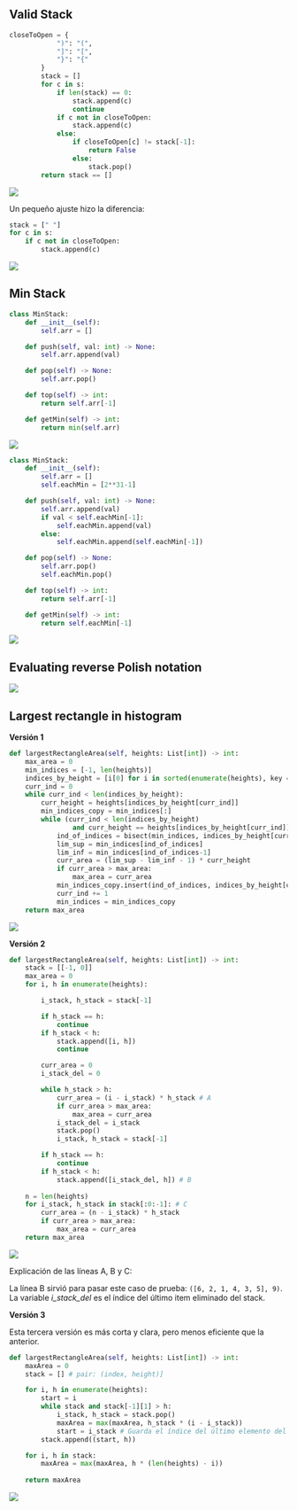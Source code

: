 ## Valid Stack

```python
closeToOpen = {
            ")": "(",
            "]": "[",
            "}": "{"
        }
        stack = []
        for c in s:
            if len(stack) == 0:
                stack.append(c)
                continue
            if c not in closeToOpen:
                stack.append(c)
            else:
                if closeToOpen[c] != stack[-1]:
                    return False
                else:
                    stack.pop()                
        return stack == []
```

![](sources/2023-06-06-11-01-20.png)

Un pequeño ajuste hizo la diferencia:

```python
stack = [" "]
for c in s:
    if c not in closeToOpen:
        stack.append(c)
```

![](sources/2023-06-06-10-59-42.png)

## Min Stack

```python
class MinStack:
    def __init__(self):
        self.arr = []

    def push(self, val: int) -> None:
        self.arr.append(val)

    def pop(self) -> None:
        self.arr.pop()

    def top(self) -> int:
        return self.arr[-1]

    def getMin(self) -> int:
        return min(self.arr)
```

![](sources/2023-06-06-15-04-14.png)

```python
class MinStack:
    def __init__(self):
        self.arr = []
        self.eachMin = [2**31-1]

    def push(self, val: int) -> None:
        self.arr.append(val)
        if val < self.eachMin[-1]:
            self.eachMin.append(val)
        else:
            self.eachMin.append(self.eachMin[-1])

    def pop(self) -> None:
        self.arr.pop()
        self.eachMin.pop()

    def top(self) -> int:
        return self.arr[-1]

    def getMin(self) -> int:
        return self.eachMin[-1]
```

![](sources/2023-06-06-16-28-31.png)


## Evaluating reverse Polish notation

![](sources/2023-06-08-10-40-08.png)

## Largest rectangle in histogram

**Versión 1**

```python
def largestRectangleArea(self, heights: List[int]) -> int:
    max_area = 0
    min_indices = [-1, len(heights)]
    indices_by_height = [i[0] for i in sorted(enumerate(heights), key = lambda x:x[1])]
    curr_ind = 0
    while curr_ind < len(indices_by_height):
        curr_height = heights[indices_by_height[curr_ind]]
        min_indices_copy = min_indices[:]
        while (curr_ind < len(indices_by_height) 
                and curr_height == heights[indices_by_height[curr_ind]]):
            ind_of_indices = bisect(min_indices, indices_by_height[curr_ind])
            lim_sup = min_indices[ind_of_indices]
            lim_inf = min_indices[ind_of_indices-1]
            curr_area = (lim_sup - lim_inf - 1) * curr_height
            if curr_area > max_area:
                max_area = curr_area                
            min_indices_copy.insert(ind_of_indices, indices_by_height[curr_ind])
            curr_ind += 1
            min_indices = min_indices_copy           
    return max_area
```

![](sources/2023-09-13-09-33-29.png)

**Versión 2**

```python
def largestRectangleArea(self, heights: List[int]) -> int:
    stack = [[-1, 0]]
    max_area = 0
    for i, h in enumerate(heights):

        i_stack, h_stack = stack[-1]

        if h_stack == h:
            continue
        if h_stack < h:
            stack.append([i, h])
            continue

        curr_area = 0
        i_stack_del = 0

        while h_stack > h:
            curr_area = (i - i_stack) * h_stack # A
            if curr_area > max_area:
                max_area = curr_area
            i_stack_del = i_stack
            stack.pop()
            i_stack, h_stack = stack[-1]

        if h_stack == h:
            continue
        if h_stack < h:
            stack.append([i_stack_del, h]) # B
        
    n = len(heights)
    for i_stack, h_stack in stack[:0:-1]: # C
        curr_area = (n - i_stack) * h_stack
        if curr_area > max_area:
            max_area = curr_area                
    return max_area
```

![](sources/2023-09-13-09-21-40.png)

Explicación de las líneas A, B y C:

La línea B sirvió para pasar este caso de prueba: `([6, 2, 1, 4, 3, 5], 9)`. La variable *i_stack_del* es el índice del último item eliminado del stack.

**Versión 3**

Esta tercera versión es más corta y clara, pero menos eficiente que la anterior.

```python
def largestRectangleArea(self, heights: List[int]) -> int:
    maxArea = 0
    stack = [] # pair: (index, height)]

    for i, h in enumerate(heights):
        start = i
        while stack and stack[-1][1] > h:
            i_stack, h_stack = stack.pop()
            maxArea = max(maxArea, h_stack * (i - i_stack))
            start = i_stack # Guarda el índice del último elemento del stack eliminado
        stack.append((start, h))

    for i, h in stack:
        maxArea = max(maxArea, h * (len(heights) - i))
    
    return maxArea
```

![](sources/2023-09-13-20-09-59.png)